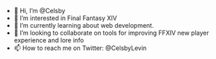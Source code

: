 - 👋 Hi, I’m @Celsby
- 👀 I’m interested in Final Fantasy XIV
- 🌱 I’m currently learning about web development.
- 💞️ I’m looking to collaborate on tools for improving FFXIV new player experience and lore info
- 📫 How to reach me on Twitter: @CelsbyLevin
